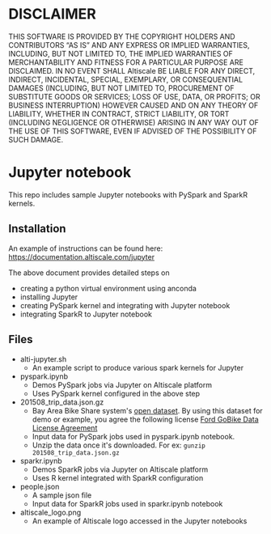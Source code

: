 DISCLAIMER
==========
THIS SOFTWARE IS PROVIDED BY THE COPYRIGHT HOLDERS AND CONTRIBUTORS “AS IS” AND ANY EXPRESS OR IMPLIED WARRANTIES, INCLUDING, BUT NOT LIMITED TO, THE IMPLIED WARRANTIES OF MERCHANTABILITY AND FITNESS FOR A PARTICULAR PURPOSE ARE DISCLAIMED. IN NO EVENT SHALL Altiscale BE LIABLE FOR ANY DIRECT, INDIRECT, INCIDENTAL, SPECIAL, EXEMPLARY, OR CONSEQUENTIAL DAMAGES (INCLUDING, BUT NOT LIMITED TO, PROCUREMENT OF SUBSTITUTE GOODS OR SERVICES; LOSS OF USE, DATA, OR PROFITS; OR BUSINESS INTERRUPTION) HOWEVER CAUSED AND ON ANY THEORY OF LIABILITY, WHETHER IN CONTRACT, STRICT LIABILITY, OR TORT (INCLUDING NEGLIGENCE OR OTHERWISE) ARISING IN ANY WAY OUT OF THE USE OF THIS SOFTWARE, EVEN IF ADVISED OF THE POSSIBILITY OF SUCH DAMAGE.

# Jupyter notebook

This repo includes sample Jupyter notebooks with PySpark and SparkR kernels.

## Installation

An example of instructions can be found here:
https://documentation.altiscale.com/jupyter

The above document provides detailed steps on
* creating a python virtual environment using anconda
* installing Jupyter 
* creating PySpark kernel and integrating with Jupyter notebook
* integrating SparkR to Jupyter notebook

## Files

- alti-jupyter.sh
  - An example script to produce various spark kernels for Jupyter
- pyspark.ipynb 
  - Demos PySpark jobs via Jupyter on Altiscale platform
  - Uses PySpark kernel configured in the above step
- 201508_trip_data.json.gz 
  - Bay Area Bike Share system's [open dataset](http://www.bayareabikeshare.com/open-data).
    By using this dataset for demo or example, you agree the following license [Ford GoBike Data License Agreement](https://assets.fordgobike.com/data-license-agreement.html)
  - Input data for PySpark jobs used in pyspark.ipynb notebook. 
  - Unzip the data once it's downloaded. For ex: ``gunzip 201508_trip_data.json.gz``
- sparkr.ipynb 
  - Demos SparkR jobs via Jupyter on Altiscale platform
  - Uses R kernel integrated with SparkR configuration
- people.json 
  - A sample json file
  - Input data for SparkR jobs used in sparkr.ipynb notebook
- altiscale_logo.png 
  - An example of Altiscale logo accessed in the Jupyter notebooks

